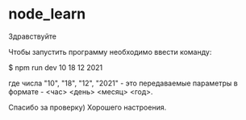 # node_learn
Здравствуйте

Чтобы запустить программу необходимо ввести команду:

$ npm run dev 10 18 12 2021

где числа "10", "18", "12", "2021" - это передаваемые параметры в формате - <час> <день> <месяц> <год>.

Спасибо за проверку) 
Хорошего настроения.
